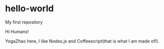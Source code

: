 # hello-world
My first repository

Hi Humans!

YogaZhao here, I like Nodes.js and Coffeescript(that is what I am made of!).

